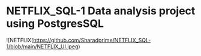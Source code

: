 # NETFLIX_SQL-1 Data analysis project using PostgresSQL

![NETFLIX(https://github.com/Sharadprime/NETFLIX_SQL-1/blob/main/NETFLIX_UI.jpeg)
